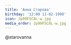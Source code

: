 ```yaml
---
title: 'Анна Старова'
birthday: '12:00 11-02-1990'
icon: Jp99FSC8L-w.jpg
media_order: Jp99FSC8L-w.jpg
---
```


@starovanna
